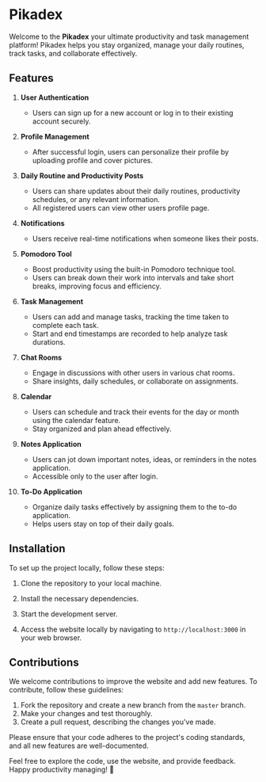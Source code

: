 # Pikadex

Welcome to the **Pikadex** your ultimate productivity and task management platform! Pikadex helps you stay organized, manage your daily routines, track tasks, and collaborate effectively.

## Features

1. **User Authentication**
   - Users can sign up for a new account or log in to their existing account securely.

2. **Profile Management**
   - After successful login, users can personalize their profile by uploading profile and cover pictures.

3. **Daily Routine and Productivity Posts**
   - Users can share updates about their daily routines, productivity schedules, or any relevant information.
   - All registered users can view other users profile page.

4. **Notifications**
   - Users receive real-time notifications when someone likes their posts.

5. **Pomodoro Tool**
   - Boost productivity using the built-in Pomodoro technique tool.
   - Users can break down their work into intervals and take short breaks, improving focus and efficiency.

6. **Task Management**
   - Users can add and manage tasks, tracking the time taken to complete each task.
   - Start and end timestamps are recorded to help analyze task durations.

7. **Chat Rooms**
   - Engage in discussions with other users in various chat rooms.
   - Share insights, daily schedules, or collaborate on assignments.

8. **Calendar**
   - Users can schedule and track their events for the day or month using the calendar feature.
   - Stay organized and plan ahead effectively.

9. **Notes Application**
   - Users can jot down important notes, ideas, or reminders in the notes application.
   - Accessible only to the user after login.

10. **To-Do Application**
    - Organize daily tasks effectively by assigning them to the to-do application.
    - Helps users stay on top of their daily goals.

## Installation

To set up the project locally, follow these steps:

1. Clone the repository to your local machine.

2. Install the necessary dependencies.

3. Start the development server.

4. Access the website locally by navigating to `http://localhost:3000` in your web browser.

## Contributions

We welcome contributions to improve the website and add new features. To contribute, follow these guidelines:

1. Fork the repository and create a new branch from the `master` branch.
2. Make your changes and test thoroughly.
3. Create a pull request, describing the changes you've made.

Please ensure that your code adheres to the project's coding standards, and all new features are well-documented.

Feel free to explore the code, use the website, and provide feedback. Happy productivity managing! 🚀
